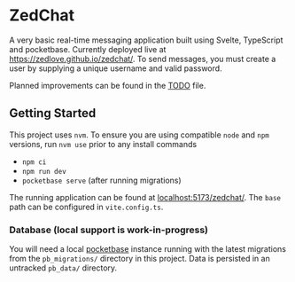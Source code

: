 # ZedChat

A very basic real-time messaging application built using Svelte, TypeScript and pocketbase. Currently deployed live at https://zedlove.github.io/zedchat/. To send messages, you must create a user by supplying a unique username and valid password.

Planned improvements can be found in the [TODO](./TODO.md) file.

## Getting Started

This project uses `nvm`. To ensure you are using compatible `node` and `npm` versions, run `nvm use` prior to any install commands

* `npm ci`
* `npm run dev`
* `pocketbase serve` (after running migrations)

The running application can be found at [localhost:5173/zedchat/](http://localhost:5173/zedchat/). The `base` path can be configured in `vite.config.ts`.

### Database (local support is work-in-progress)

You will need a local [pocketbase](https://pocketbase.io/docs/) instance running with the latest migrations from the `pb_migrations/` directory in this project. Data is persisted in an untracked `pb_data/` directory.